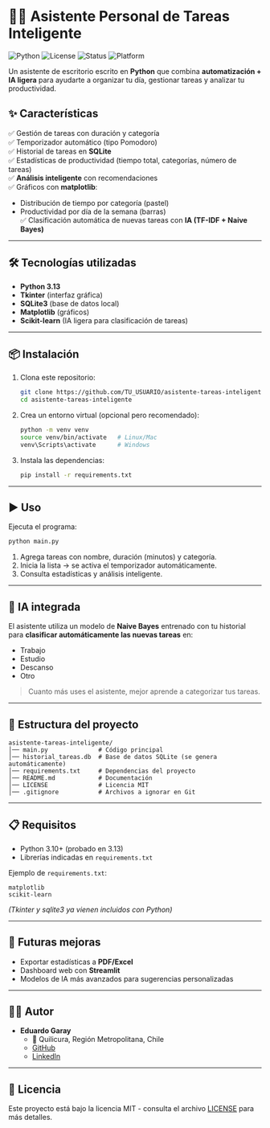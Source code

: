 # 🧑‍💻 Asistente Personal de Tareas Inteligente

![Python](https://img.shields.io/badge/Python-3.13-blue)
![License](https://img.shields.io/badge/License-MIT-green)
![Status](https://img.shields.io/badge/Status-Active-success)
![Platform](https://img.shields.io/badge/Platform-Windows%20%7C%20Linux-lightgrey)

Un asistente de escritorio escrito en **Python** que combina **automatización + IA ligera** para ayudarte a organizar tu día, gestionar tareas y analizar tu productividad.


## ✨ Características

✅ Gestión de tareas con duración y categoría  
✅ Temporizador automático (tipo Pomodoro)  
✅ Historial de tareas en **SQLite**  
✅ Estadísticas de productividad (tiempo total, categorías, número de tareas)  
✅ **Análisis inteligente** con recomendaciones  
✅ Gráficos con **matplotlib**:
   - Distribución de tiempo por categoría (pastel)  
   - Productividad por día de la semana (barras)  
✅ Clasificación automática de nuevas tareas con **IA (TF-IDF + Naive Bayes)**  

---

## 🛠️ Tecnologías utilizadas

- **Python 3.13**  
- **Tkinter** (interfaz gráfica)  
- **SQLite3** (base de datos local)  
- **Matplotlib** (gráficos)  
- **Scikit-learn** (IA ligera para clasificación de tareas)  

---

## 📦 Instalación

1. Clona este repositorio:
   ```bash
   git clone https://github.com/TU_USUARIO/asistente-tareas-inteligente.git
   cd asistente-tareas-inteligente
   ```

2. Crea un entorno virtual (opcional pero recomendado):
   ```bash
   python -m venv venv
   source venv/bin/activate   # Linux/Mac
   venv\Scripts\activate      # Windows
   ```

3. Instala las dependencias:
   ```bash
   pip install -r requirements.txt
   ```

---

## ▶️ Uso

Ejecuta el programa:
```bash
python main.py
```

1. Agrega tareas con nombre, duración (minutos) y categoría.  
2. Inicia la lista → se activa el temporizador automáticamente.  
3. Consulta estadísticas y análisis inteligente.  

---

## 🧠 IA integrada

El asistente utiliza un modelo de **Naive Bayes** entrenado con tu historial para **clasificar automáticamente las nuevas tareas** en:  
- Trabajo  
- Estudio  
- Descanso  
- Otro  

> Cuanto más uses el asistente, mejor aprende a categorizar tus tareas.  

---

## 📂 Estructura del proyecto

```
asistente-tareas-inteligente/
│── main.py              # Código principal
│── historial_tareas.db  # Base de datos SQLite (se genera automáticamente)
│── requirements.txt     # Dependencias del proyecto
│── README.md            # Documentación
│── LICENSE              # Licencia MIT
│── .gitignore           # Archivos a ignorar en Git

```

---

## 📋 Requisitos

- Python 3.10+ (probado en 3.13)
- Librerías indicadas en `requirements.txt`

Ejemplo de `requirements.txt`:
```
matplotlib
scikit-learn
```
*(Tkinter y sqlite3 ya vienen incluidos con Python)*

---

## 🚀 Futuras mejoras

- Exportar estadísticas a **PDF/Excel**  
- Dashboard web con **Streamlit**  
- Modelos de IA más avanzados para sugerencias personalizadas  

---

## 👨‍💻 Autor

- **Eduardo Garay**  
  - 📍 Quilicura, Región Metropolitana, Chile  
  - [GitHub](https://github.com/EduardoGaray57)  
  - [LinkedIn](https://www.linkedin.com/in/eduardo-garay-9b067b16b)  

---

## 📜 Licencia

Este proyecto está bajo la licencia MIT - consulta el archivo [LICENSE](LICENSE) para más detalles.

